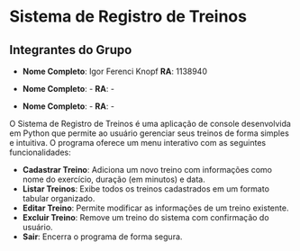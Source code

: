 # Sistema de Registro de Treinos

## Integrantes do Grupo

- **Nome Completo**: Igor Ferenci Knopf
  **RA**: 1138940

- **Nome Completo**: -
  **RA**: -

- **Nome Completo**: -
  **RA**: -

O Sistema de Registro de Treinos é uma aplicação de console desenvolvida em Python que permite ao usuário gerenciar seus treinos de forma simples e intuitiva. O programa oferece um menu interativo com as seguintes funcionalidades:

- **Cadastrar Treino**: Adiciona um novo treino com informações como nome do exercício, duração (em minutos) e data.
- **Listar Treinos**: Exibe todos os treinos cadastrados em um formato tabular organizado.
- **Editar Treino**: Permite modificar as informações de um treino existente.
- **Excluir Treino**: Remove um treino do sistema com confirmação do usuário.
- **Sair**: Encerra o programa de forma segura.

